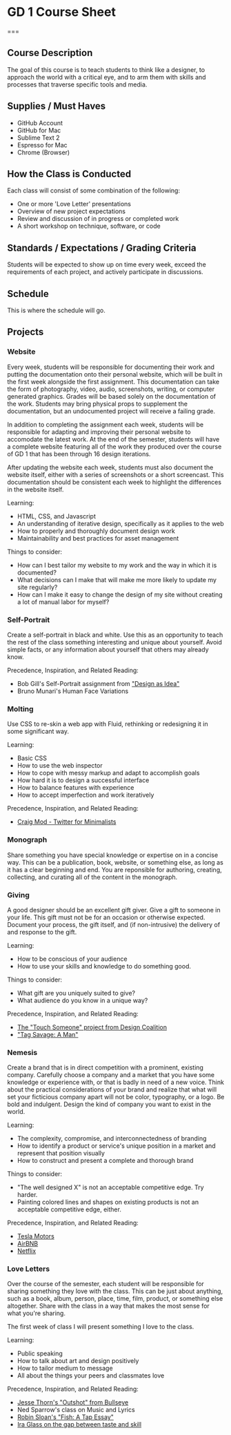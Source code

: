# GD 1 Course Sheet
===



## Course Description

The goal of this course is to teach students to think like a designer, to approach the world with a critical eye, and to arm them with skills and processes that traverse specific tools and media.



## Supplies / Must Haves

- GitHub Account
- GitHub for Mac
- Sublime Text 2
- Espresso for Mac
- Chrome (Browser)



## How the Class is Conducted

Each class will consist of some combination of the following:
- One or more 'Love Letter' presentations
- Overview of new project expectations
- Review and discussion of in progress or completed work
- A short workshop on technique, software, or code



## Standards / Expectations / Grading Criteria

Students will be expected to show up on time every week, exceed the requirements of each project, and actively participate in discussions.



## Schedule

This is where the schedule will go.



## Projects


### Website

Every week, students will be responsible for documenting their work and putting the documentation onto their personal website, which will be built in the first week alongside the first assignment. This documentation can take the form of photography, video, audio, screenshots, writing, or computer generated graphics. Grades will be based solely on the documentation of the work. Students may bring physical props to supplement the documentation, but an undocumented project will receive a failing grade.

In addition to completing the assignment each week, students will be responsible for adapting and improving their personal website to accomodate the latest work. At the end of the semester, students will have a complete website featuring all of the work they produced over the course of GD 1 that has been through 16 design iterations.

After updating the website each week, students must also document the website itself, either with a series of screenshots or a short screencast. This documentation should be consistent each week to highlight the differences in the website itself.

Learning:
- HTML, CSS, and Javascript
- An understanding of iterative design, specifically as it applies to the web
- How to properly and thoroughly document design work
- Maintainability and best practices for asset management

Things to consider:
- How can I best tailor my website to my work and the way in which it is documented?
- What decisions can I make that will make me more likely to update my site regularly?
- How can I make it easy to change the design of my site without creating a lot of manual labor for myself?


### Self-Portrait

Create a self-portrait in black and white. Use this as an opportunity to teach the rest of the class something interesting and unique about yourself. Avoid simple facts, or any information about yourself that others may already know.

Precedence, Inspiration, and Related Reading:
- Bob Gill's Self-Portrait assignment from ["Design as Idea"](http://www.skillshare.com/classes/design/Design-as-Idea/982735118/)
- Bruno Munari's Human Face Variations


### Molting

Use CSS to re-skin a web app with Fluid, rethinking or redesigning it in some significant way.

Learning:
- Basic CSS
- How to use the web inspector
- How to cope with messy markup and adapt to accomplish goals
- How hard it is to design a successful interface
- How to balance features with experience
- How to accept imperfection and work iteratively

Precedence, Inspiration, and Related Reading:
- [Craig Mod - Twitter for Minimalists](http://craigmod.com/satellite/twitter_for_minimalists/)


### Monograph

Share something you have special knowledge or expertise on in a concise way. This can be a publication, book, website, or something else, as long as it has a clear beginning and end. You are reponsible for authoring, creating, collecting, and curating all of the content in the monograph.


### Giving

A good designer should be an excellent gift giver. Give a gift to someone in your life. This gift must not be for an occasion or otherwise expected. Document your process, the gift itself, and (if non-intrusive) the delivery of and response to the gift.

Learning:
- How to be conscious of your audience
- How to use your skills and knowledge to do something good.

Things to consider:
- What gift are you uniquely suited to give?
- What audience do you know in a unique way?

Precedence, Inspiration, and Related Reading:
- [The "Touch Someone" project from Design Coalition](http://www.flickr.com/photos/designcoalition/sets/72157628019988918/)
- ["Tag Savage: A Man"](http://trash.davidcole.me/post/9631566004/after-months-of-preparation-we-were-able-to-give)


### Nemesis

Create a brand that is in direct competition with a prominent, existing company. Carefully choose a company and a market that you have some knowledge or experience with, or that is badly in need of a new voice. Think about the practical considerations of your brand and realize that what will set your ficticious company apart will not be color, typography, or a logo. Be bold and indulgent. Design the kind of company you want to exist in the world.

Learning:
- The complexity, compromise, and interconnectedness of branding
- How to identify a product or service's unique position in a market and represent that position visually
- How to construct and present a complete and thorough brand

Things to consider:
- "The well designed X" is not an acceptable competitive edge. Try harder.
- Painting colored lines and shapes on existing products is not an acceptable competitive edge, either.

Precedence, Inspiration, and Related Reading:
- [Tesla Motors](http://www.teslamotors.com/)
- [AirBNB](https://www.airbnb.com/)
- [Netflix](https://www.netflix.com)


### Love Letters

Over the course of the semester, each student will be responsible for sharing something they love with the class. This can be just about anything, such as a book, album, person, place, time, film, product, or something else altogether. Share with the class in a way that makes the most sense for what you're sharing.

The first week of class I will present something I love to the class.

Learning:
- Public speaking
- How to talk about art and design positively
- How to tailor medium to message
- All about the things your peers and classmates love

Precedence, Inspiration, and Related Reading:
- [Jesse Thorn's "Outshot" from Bullseye](https://soundcloud.com/search?q=outshot%20bullseye)
- Ned Sparrow's class on Music and Lyrics
- [Robin Sloan's "Fish: A Tap Essay"](http://www.robinsloan.com/fish/)
- [Ira Glass on the gap between taste and skill](http://www.youtube.com/watch?v=BI23U7U2aUY)